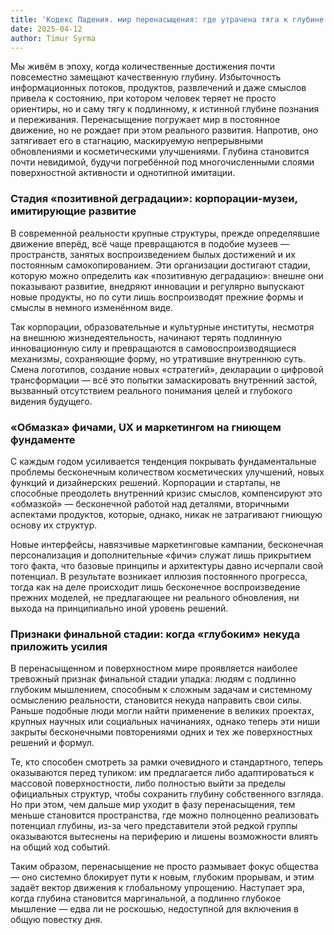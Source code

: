 ```yaml
---
title: 'Кодекс Падения. мир перенасыщения: где утрачена тяга к глубине'
date: 2025-04-12
author: Timur Syrma 
---
```


Мы живём в эпоху, когда количественные достижения почти повсеместно замещают качественную глубину. Избыточность информационных потоков, продуктов, развлечений и даже смыслов привела к состоянию, при котором человек теряет не просто ориентиры, но и саму тягу к подлинному, к истинной глубине познания и переживания. Перенасыщение погружает мир в постоянное движение, но не рождает при этом реального развития. Напротив, оно затягивает его в стагнацию, маскируемую непрерывными обновлениями и косметическими улучшениями. Глубина становится почти невидимой, будучи погребённой под многочисленными слоями поверхностной активности и однотипной имитации.

### Стадия «позитивной деградации»: корпорации-музеи, имитирующие развитие

В современной реальности крупные структуры, прежде определявшие движение вперёд, всё чаще превращаются в подобие музеев — пространств, занятых воспроизведением былых достижений и их постоянным самокопированием. Эти организации достигают стадии, которую можно определить как «позитивную деградацию»: внешне они показывают развитие, внедряют инновации и регулярно выпускают новые продукты, но по сути лишь воспроизводят прежние формы и смыслы в немного изменённом виде. 

Так корпорации, образовательные и культурные институты, несмотря на внешнюю жизнедеятельность, начинают терять подлинную инновационную силу и превращаются в самовоспроизводящиеся механизмы, сохраняющие форму, но утратившие внутреннюю суть. Смена логотипов, создание новых «стратегий», декларации о цифровой трансформации — всё это попытки замаскировать внутренний застой, вызванный отсутствием реального понимания целей и глубокого видения будущего.

### «Обмазка» фичами, UX и маркетингом на гниющем фундаменте

С каждым годом усиливается тенденция покрывать фундаментальные проблемы бесконечным количеством косметических улучшений, новых функций и дизайнерских решений. Корпорации и стартапы, не способные преодолеть внутренний кризис смыслов, компенсируют это «обмазкой» — бесконечной работой над деталями, вторичными аспектами продуктов, которые, однако, никак не затрагивают гниющую основу их структур.

Новые интерфейсы, навязчивые маркетинговые кампании, бесконечная персонализация и дополнительные «фичи» служат лишь прикрытием того факта, что базовые принципы и архитектуры давно исчерпали свой потенциал. В результате возникает иллюзия постоянного прогресса, тогда как на деле происходит лишь бесконечное воспроизведение прежних моделей, не предлагающее ни реального обновления, ни выхода на принципиально иной уровень решений.

### Признаки финальной стадии: когда «глубоким» некуда приложить усилия

В перенасыщенном и поверхностном мире проявляется наиболее тревожный признак финальной стадии упадка: людям с подлинно глубоким мышлением, способным к сложным задачам и системному осмыслению реальности, становится некуда направить свои силы. Раньше подобные люди могли найти применение в великих проектах, крупных научных или социальных начинаниях, однако теперь эти ниши закрыты бесконечными повторениями одних и тех же поверхностных решений и формул.

Те, кто способен смотреть за рамки очевидного и стандартного, теперь оказываются перед тупиком: им предлагается либо адаптироваться к массовой поверхностности, либо полностью выйти за пределы официальных структур, чтобы сохранить глубину собственного взгляда. Но при этом, чем дальше мир уходит в фазу перенасыщения, тем меньше становится пространства, где можно полноценно реализовать потенциал глубины, из-за чего представители этой редкой группы оказываются вытеснены на периферию и лишены возможности влиять на общий ход событий.  

Таким образом, перенасыщение не просто размывает фокус общества — оно системно блокирует пути к новым, глубоким прорывам, и этим задаёт вектор движения к глобальному упрощению. Наступает эра, когда глубина становится маргинальной, а подлинно глубокое мышление — едва ли не роскошью, недоступной для включения в общую повестку дня.
